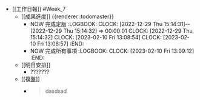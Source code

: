 - [[工作日報]] #Week_7
	- [[成果進度]] {{renderer :todomaster}}
		- NOW 完成定版
		  :LOGBOOK:
		  CLOCK: [2022-12-29 Thu 15:14:31]--[2022-12-29 Thu 15:14:32] =>  00:00:01
		  CLOCK: [2022-12-29 Thu 15:14:32]
		  CLOCK: [2023-02-10 Fri 13:08:54]
		  CLOCK: [2023-02-10 Fri 13:08:57]
		  :END:
		- NOW 完成所有事項
		  :LOGBOOK:
		  CLOCK: [2023-02-10 Fri 13:09:12]
		  :END:
	- [[明日安排]]
		- ???????
	- [[複盤]]
		- > dasdsad